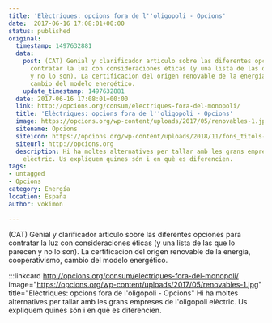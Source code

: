 ```yaml
---
title: 'Elèctriques: opcions fora de l''oligopoli - Opcions'
date:  2017-06-16 17:08:01+00:00
status: published
original:
  timestamp: 1497632881
  data:
    post: (CAT) Genial y clarificador articulo sobre las diferentes opciones para
      contratar la luz con consideraciones éticas (y una lista de las que lo parecen
      y no lo son). La certificacion del origen renovable de la energia, cooperativismo,
      cambio del modelo energético.
    update_timestamp: 1497632881
  date: 2017-06-16 17:08:01+00:00
  link: http://opcions.org/consum/electriques-fora-del-monopoli/
  title: 'Elèctriques: opcions fora de l''oligopoli - Opcions'
  image: https://opcions.org/wp-content/uploads/2017/05/renovables-1.jpg
  sitename: Opcions
  siteicon: https://opcions.org/wp-content/uploads/2018/11/fons_titols-50x50.png
  siteurl: http://opcions.org
  description: Hi ha moltes alternatives per tallar amb les grans empreses de l'oligopoli
    elèctric. Us expliquem quines són i en què es diferencien.
tags:
- untagged
- Opcions
category: Energía
location: España
author: vokimon

---
```

(CAT) Genial y clarificador articulo sobre las diferentes opciones para contratar la luz con consideraciones éticas (y una lista de las que lo parecen y no lo son). La certificacion del origen renovable de la energia, cooperativismo, cambio del modelo energético.

:::linkcard http://opcions.org/consum/electriques-fora-del-monopoli/ image="https://opcions.org/wp-content/uploads/2017/05/renovables-1.jpg" title="Elèctriques: opcions fora de l'oligopoli - Opcions"
    Hi ha moltes alternatives per tallar amb les grans empreses de l'oligopoli elèctric. Us expliquem quines són i en què es diferencien.

